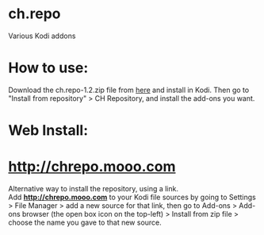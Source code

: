 # ch.repo
Various Kodi addons

# How to use:
Download the ch.repo-1.2.zip file from [here](https://github.com/christianhaitian/ch.repo/raw/master/ch.repo-1.2.zip) and install in Kodi. Then go to "Install from repository" > CH Repository, and install the add-ons you want.

# Web Install:
# http://chrepo.mooo.com
Alternative way to install the repository, using a link.  
Add **http://chrepo.mooo.com** to your Kodi file sources by going to Settings > File Manager > add a new source for that link, then go to Add-ons > Add-ons browser (the open box icon on the top-left) > Install from zip file > choose the name you gave to that new source.
